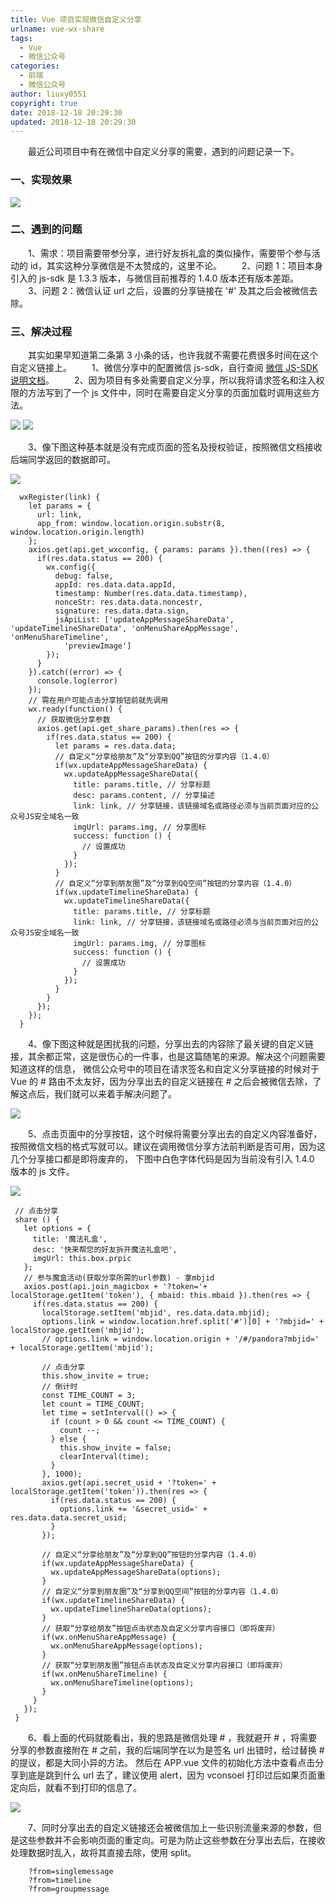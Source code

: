 ```yaml
---
title: Vue 项目实现微信自定义分享
urlname: vue-wx-share
tags:
  - Vue
  - 微信公众号
categories:
  - 前端
  - 微信公众号
author: liuxy0551
copyright: true
date: 2018-12-18 20:29:30
updated: 2018-12-18 20:29:30
---
```



&emsp;&emsp;最近公司项目中有在微信中自定义分享的需要，遇到的问题记录一下。
<!--more-->


### 一、实现效果

![](https://liuxianyu.cn/image-hosting/posts/vue-wx-share/3.png)


### 二、遇到的问题
 
&emsp;&emsp;1、需求：项目需要带参分享，进行好友拆礼盒的类似操作，需要带个参与活动的 id，其实这种分享微信是不太赞成的，这里不论。
　　2、问题 1：项目本身引入的 js-sdk 是 1.3.3 版本，与微信目前推荐的 1.4.0 版本还有版本差距。
　　3、问题 2：微信认证 url 之后，设置的分享链接在 '#' 及其之后会被微信去除。


### 三、解决过程

&emsp;&emsp;其实如果早知道第二条第 3 小条的话，也许我就不需要花费很多时间在这个自定义链接上。
　　1、微信分享中的配置微信 js-sdk，自行查阅 [微信 JS-SDK 说明文档](https://mp.weixin.qq.com/wiki?t=resource/res_main&id=mp1421141115)。
　　2、因为项目有多处需要自定义分享，所以我将请求签名和注入权限的方法写到了一个 js 文件中，同时在需要自定义分享的页面加载时调用这些方法。

![](https://liuxianyu.cn/image-hosting/posts/vue-wx-share/4.png)
![](https://liuxianyu.cn/image-hosting/posts/vue-wx-share/5.png)

　　3、像下图这种基本就是没有完成页面的签名及授权验证，按照微信文档接收后端同学返回的数据即可。

![](https://liuxianyu.cn/image-hosting/posts/vue-wx-share/1.png)
```
  wxRegister(link) {
    let params = {
      url: link,
      app_from: window.location.origin.substr(8, window.location.origin.length)
    };
    axios.get(api.get_wxconfig, { params: params }).then((res) => {
      if(res.data.status == 200) {
        wx.config({
          debug: false,
          appId: res.data.data.appId,
          timestamp: Number(res.data.data.timestamp),
          nonceStr: res.data.data.noncestr,
          signature: res.data.data.sign,
          jsApiList: ['updateAppMessageShareData', 'updateTimelineShareData', 'onMenuShareAppMessage', 'onMenuShareTimeline',
            'previewImage']
        });
      }
    }).catch((error) => {
      console.log(error)
    });
    // 需在用户可能点击分享按钮前就先调用
    wx.ready(function() {
      // 获取微信分享参数
      axios.get(api.get_share_params).then(res => {
        if(res.data.status == 200) {
          let params = res.data.data;
          // 自定义“分享给朋友”及“分享到QQ”按钮的分享内容（1.4.0）
          if(wx.updateAppMessageShareData) {
            wx.updateAppMessageShareData({
              title: params.title, // 分享标题
              desc: params.content, // 分享描述
              link: link, // 分享链接，该链接域名或路径必须与当前页面对应的公众号JS安全域名一致
              imgUrl: params.img, // 分享图标
              success: function () {
                // 设置成功
              }
            });
          }
          // 自定义“分享到朋友圈”及“分享到QQ空间”按钮的分享内容（1.4.0）
          if(wx.updateTimelineShareData) {
            wx.updateTimelineShareData({
              title: params.title, // 分享标题
              link: link, // 分享链接，该链接域名或路径必须与当前页面对应的公众号JS安全域名一致
              imgUrl: params.img, // 分享图标
              success: function () {
                // 设置成功
              }
            });
          }
        }
      });
    });
  }
```

　　4、像下图这种就是困扰我的问题，分享出去的内容除了最关键的自定义链接，其余都正常，这是很伤心的一件事，也是这篇随笔的来源。解决这个问题需要知道这样的信息，
微信公众号中的项目在请求签名和自定义分享链接的时候对于 Vue 的 # 路由不太友好，因为分享出去的自定义链接在 # 之后会被微信去除，了解这点后，我们就可以来着手解决问题了。

![](https://liuxianyu.cn/image-hosting/posts/vue-wx-share/2.png)
<br>

　　5、点击页面中的分享按钮，这个时候将需要分享出去的自定义内容准备好，按照微信文档的格式写就可以。建议在调用微信分享方法前判断是否可用，因为这几个分享接口都是即将废弃的，
下图中白色字体代码是因为当前没有引入 1.4.0 版本的 js 文件。

![](https://liuxianyu.cn/image-hosting/posts/vue-wx-share/6.png)
```
 // 点击分享
 share () {
   let options = {
     title: '魔法礼盒',
     desc: '快来帮您的好友拆开魔法礼盒吧',
     imgUrl: this.box.prpic
   };
   // 参与魔盒活动(获取分享所需的url参数) - 拿mbjid
   axios.post(api.join_magicbox + '?token='+ localStorage.getItem('token'), { mbaid: this.mbaid }).then(res => {
     if(res.data.status == 200) {
       localStorage.setItem('mbjid', res.data.data.mbjid);
       options.link = window.location.href.split('#')[0] + '?mbjid=' + localStorage.getItem('mbjid');
       // options.link = window.location.origin + '/#/pandora?mbjid=' + localStorage.getItem('mbjid');

       // 点击分享
       this.show_invite = true;
       // 倒计时
       const TIME_COUNT = 3;
       let count = TIME_COUNT;
       let time = setInterval(() => {
         if (count > 0 && count <= TIME_COUNT) {
           count --;
         } else {
           this.show_invite = false;
           clearInterval(time);
         }
       }, 1000);
       axios.get(api.secret_usid + '?token=' + localStorage.getItem('token')).then(res => {
         if(res.data.status == 200) {
           options.link += '&secret_usid=' + res.data.data.secret_usid;
         }
       });

       // 自定义“分享给朋友”及“分享到QQ”按钮的分享内容（1.4.0）
       if(wx.updateAppMessageShareData) {
         wx.updateAppMessageShareData(options);
       }
       // 自定义“分享到朋友圈”及“分享到QQ空间”按钮的分享内容（1.4.0）
       if(wx.updateTimelineShareData) {
         wx.updateTimelineShareData(options);
       }
       // 获取“分享给朋友”按钮点击状态及自定义分享内容接口（即将废弃）
       if(wx.onMenuShareAppMessage) {
         wx.onMenuShareAppMessage(options);
       }
       // 获取“分享到朋友圈”按钮点击状态及自定义分享内容接口（即将废弃）
       if(wx.onMenuShareTimeline) {
         wx.onMenuShareTimeline(options);
       }
     }
   });
 }
```

　　6、看上面的代码就能看出，我的思路是微信处理 # ，我就避开 # ，将需要分享的参数直接附在 # 之前，我的后端同学在以为是签名 url 出错时，给过替换 # 的提议，都是大同小异的方法。
然后在 APP.vue 文件的初始化方法中查看点击分享到底是跳到什么 url 去了，建议使用 alert，因为 vconsoel 打印过后如果页面重定向后，就看不到打印的信息了。

![](https://liuxianyu.cn/image-hosting/posts/vue-wx-share/7.png)

　　7、同时分享出去的自定义链接还会被微信加上一些识别流量来源的参数，但是这些参数并不会影响页面的重定向。可是为防止这些参数在分享出去后，在接收处理数据时乱入，故将其直接去除，使用 split。

```
    ?from=singlemessage
    ?from=timeline
    ?from=groupmessage
```
